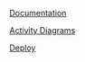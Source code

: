 [Documentation](https://github.com/khodosevich/LuxeLooks/tree/main/documentation/requirements)


[Activity Diagrams](https://github.com/khodosevich/LuxeLooks/blob/main/documentation/diagrams/Activity.md)


[Deploy](https://github.com/khodosevich/LuxeLooks/blob/main/documentation/diagrams/Deployment.md)

